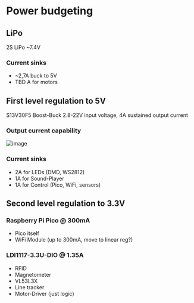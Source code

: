 # Power budgeting

## LiPo
2S LiPo ~7.4V

### Current sinks
* ~2,7A buck to 5V
* TBD A for motors

## First level regulation to 5V
S13V30F5 Boost-Buck 2.8-22V input voltage, 4A sustained output current

### Output current capability
![image](https://user-images.githubusercontent.com/2276327/194172997-f22ad231-0863-4519-8dbf-07bdbd8925af.png)

### Current sinks
* 2A for LEDs (DMD, WS2812)
* 1A for Sound-Player
* 1A for Control (Pico, WiFi, sensors)

## Second level regulation to 3.3V
### Raspberry Pi Pico @ 300mA
* Pico itself
* WiFi Module (up to 300mA, move to linear reg?)

### LDI1117-3.3U-DIO @ 1.35A
* RFID
* Magnetometer
* VL53L3X
* Line tracker
* Motor-Driver (just logic)
